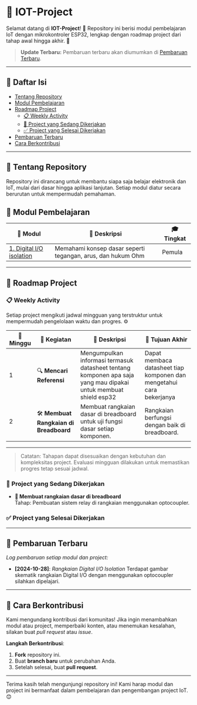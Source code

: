 # 📘 IOT-Project

Selamat datang di **IOT-Project**! 🎉 Repository ini berisi modul pembelajaran IoT dengan mikrokontroler ESP32, lengkap dengan roadmap project dari tahap awal hingga akhir. 🚀

> **Update Terbaru:** Pembaruan terbaru akan diumumkan di [Pembaruan Terbaru](#pembaruan-terbaru).

---

## 🔎 Daftar Isi
- [Tentang Repository](#-tentang-repository)
- [Modul Pembelajaran](#-modul-pembelajaran)
- [Roadmap Project](#-roadmap-project)
  - [📋 Weekly Activity](#-weekly-activity)
  - [🔄 Project yang Sedang Dikerjakan](#-project-yang-sedang-dikerjakan)
  - [✅ Project yang Selesai Dikerjakan](#-project-yang-selesai-dikerjakan)
- [Pembaruan Terbaru](#-pembaruan-terbaru)
- [Cara Berkontribusi](#-cara-berkontribusi)

---

## 📜 Tentang Repository
Repository ini dirancang untuk membantu siapa saja belajar elektronik dan IoT, mulai dari dasar hingga aplikasi lanjutan. Setiap modul diatur secara berurutan untuk mempermudah pemahaman.

## 📝 Modul Pembelajaran
| 📘 Modul | 📄 Deskripsi | 🎓 Tingkat |
|----------|-------------|------------|
| [1. Digital I/O isolation](https://github.com/Rezen351/IOT-Project/tree/main/modules/Modul%201%20Rangkaian%20Shield) | Memahami konsep dasar seperti tegangan, arus, dan hukum Ohm | Pemula |

---

## 🚀 Roadmap Project

### 📋 Weekly Activity
Setiap project mengikuti jadwal mingguan yang terstruktur untuk mempermudah pengelolaan waktu dan progres. ⚙️

| 📆 Minggu | 📝 Kegiatan                                       | 📌 Deskripsi                                                                                  | 🎯 Tujuan Akhir                                        |
|-----------|---------------------------------------------------|----------------------------------------------------------------------------------------------|-------------------------------------------------------|
| 1         | 🔍 **Mencari Referensi**                          | Mengumpulkan informasi termasuk datasheet tentang komponen apa saja yang mau dipakai untuk membuat shield esp32               | Dapat membaca datasheet tiap komponen dan mengetahui cara bekerjanya          |
| 2         | 🛠️ **Membuat Rangkaian di Breadboard**            | Membuat rangkaian dasar di breadboard untuk uji fungsi dasar setiap komponen.                | Rangkaian berfungsi dengan baik di breadboard.        |


---

> Catatan: Tahapan dapat disesuaikan dengan kebutuhan dan kompleksitas project. Evaluasi mingguan dilakukan untuk memastikan progres tetap sesuai jadwal.

### 🔄 Project yang Sedang Dikerjakan
- **🔄 Membuat rangkaian dasar di breadboard**  
  Tahap: Pembuatan sistem relay di rangkaian menggunakan optocoupler.

### ✅ Project yang Selesai Dikerjakan


---

## 📆 Pembaruan Terbaru
*Log pembaruan setiap modul dan project:*

- **[2024-10-28]**: *Rangkaian Digital I/O Isolation* Terdapat gambar skematik rangkaian Digital I/O dengan menggunakan optocoupler silahkan dipelajari.

---

## 🤝 Cara Berkontribusi
Kami mengundang kontribusi dari komunitas! Jika ingin menambahkan modul atau project, memperbaiki konten, atau menemukan kesalahan, silakan buat *pull request* atau *issue*.

**Langkah Berkontribusi**:
1. **Fork** repository ini.
2. Buat **branch baru** untuk perubahan Anda.
3. Setelah selesai, buat **pull request**.

---

Terima kasih telah mengunjungi repository ini! Kami harap modul dan project ini bermanfaat dalam pembelajaran dan pengembangan project IoT. 😊

